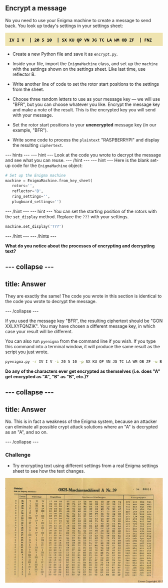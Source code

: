 ## Encrypt a message

No you need to use your Enigma machine to create a message to send back. You look up today's settings in your settings sheet:

![Encrypt settings](images/encrypt-settings.png)

+ Create a new Python file and save it as `encrypt.py`.

+ Inside your file, import the `EnigmaMachine` class, and set up the `machine` with the settings shown on the settings sheet. Like last time, use reflector B.

+ Write another line of code to set the rotor start positions to the settings from the sheet.

+ Choose three random letters to use as your message key — we will use "BFR", but you can choose whatever you like. Encrypt the message key and make a note of the result. This is the encrypted key you will send with your message.

+ Set the rotor start positions to your **unencrypted** message key (in our example, "BFR").

+ Write some code to process the `plaintext` "RASPBERRYPI" and display the resulting `ciphertext`.

--- hints ---
--- hint ---
Look at the code you wrote to decrypt the message and see what you can reuse.
--- /hint ---
--- hint ---
Here is the blank set-up code for the `EnigmaMachine` object:

```python
# Set up the Enigma machine
machine = EnigmaMachine.from_key_sheet(
   rotors='',
   reflector='B',
   ring_settings='',
   plugboard_settings='')
```
--- /hint ---
--- hint ---
You can set the starting position of the rotors with the `set_display` method. Replace the `???` with your settings.

```python
machine.set_display('???')
```
--- /hint ---
--- /hints ---


**What do you notice about the processes of encrypting and decrypting text?**

--- collapse ---
---
title: Answer
---
They are exactly the same! The code you wrote in this section is identical to the code you wrote to decrypt the message.

--- /collapse ---

If you used the message key "BFR", the resulting ciphertext should be "GON XXLXYFQNZIK". You may have chosen a different message key, in which case your result will be different.

You can also run `pyenigma` from the command line if you wish. If you type this command into a terminal window, it will produce the same result as the script you just wrote.

```bash
pyenigma.py -r IV I V -i 20 5 10 -p SX KU QP VN JG TC LA WM OB ZF -u B --start BFR --text "RASPBERRYPI"
```

**Do any of the characters ever get encrypted as themselves (i.e. does "A" get encrypted as "A", "B" as "B", etc.)?**

--- collapse ---
---
title: Answer
---
No. This is in fact a weakness of the Enigma system, because an attacker can eliminate all possible crypt attack solutions where an "A" is decrypted as an "A", and so on.

--- /collapse ---


### Challenge

+ Try encrypting text using different settings from a real Enigma settings sheet to see how the text changes.

![A captured Enigma settings sheet held by GCHQ](images/Enigma-settings-sheet.jpg)
